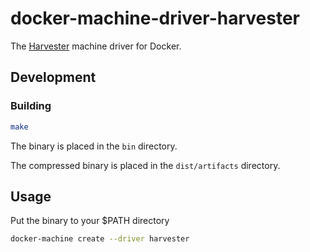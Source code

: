 docker-machine-driver-harvester
========

The [Harvester](https://github.com/rancher/harvester) machine driver for Docker.


## Development

### Building
```bash
make
```

The binary is placed in the `bin` directory.

The compressed binary is placed in the `dist/artifacts` directory.


## Usage

Put the binary to your $PATH directory

```bash
docker-machine create --driver harvester
```